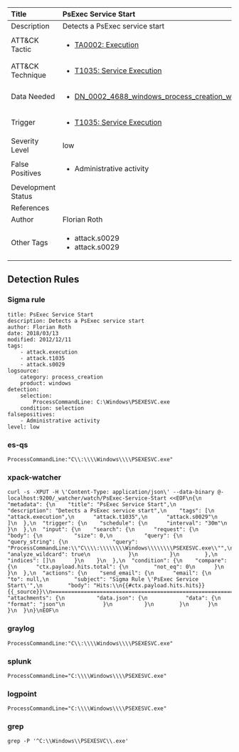| Title                | PsExec Service Start                                                                                                                                                 |
|:---------------------|:------------------------------------------------------------------------------------------------------------------------------------------------------------|
| Description          | Detects a PsExec service start                                                                                                                                           |
| ATT&amp;CK Tactic    | <ul><li>[TA0002: Execution](https://attack.mitre.org/tactics/TA0002)</li></ul>  |
| ATT&amp;CK Technique | <ul><li>[T1035: Service Execution](https://attack.mitre.org/techniques/T1035)</li></ul>                             |
| Data Needed          | <ul><li>[DN_0002_4688_windows_process_creation_with_commandline](../Data_Needed/DN_0002_4688_windows_process_creation_with_commandline.md)</li></ul>                                                         |
| Trigger              | <ul><li>[T1035: Service Execution](../Triggers/T1035.md)</li></ul>  |
| Severity Level       | low                                                                                                                                                 |
| False Positives      | <ul><li>Administrative activity</li></ul>                                                                  |
| Development Status   |                                                                                                                                                 |
| References           | <ul></ul>                                                          |
| Author               | Florian Roth                                                                                                                                                |
| Other Tags           | <ul><li>attack.s0029</li><li>attack.s0029</li></ul> | 

## Detection Rules

### Sigma rule

```
title: PsExec Service Start
description: Detects a PsExec service start
author: Florian Roth
date: 2018/03/13
modified: 2012/12/11
tags:
    - attack.execution
    - attack.t1035
    - attack.s0029
logsource:
    category: process_creation
    product: windows
detection:
    selection:
        ProcessCommandLine: C:\Windows\PSEXESVC.exe
    condition: selection
falsepositives:
    - Administrative activity
level: low

```





### es-qs
    
```
ProcessCommandLine:"C\\:\\\\Windows\\\\PSEXESVC.exe"
```


### xpack-watcher
    
```
curl -s -XPUT -H \'Content-Type: application/json\' --data-binary @- localhost:9200/_watcher/watch/PsExec-Service-Start <<EOF\n{\n  "metadata": {\n    "title": "PsExec Service Start",\n    "description": "Detects a PsExec service start",\n    "tags": [\n      "attack.execution",\n      "attack.t1035",\n      "attack.s0029"\n    ]\n  },\n  "trigger": {\n    "schedule": {\n      "interval": "30m"\n    }\n  },\n  "input": {\n    "search": {\n      "request": {\n        "body": {\n          "size": 0,\n          "query": {\n            "query_string": {\n              "query": "ProcessCommandLine:\\"C\\\\:\\\\\\\\Windows\\\\\\\\PSEXESVC.exe\\"",\n              "analyze_wildcard": true\n            }\n          }\n        },\n        "indices": []\n      }\n    }\n  },\n  "condition": {\n    "compare": {\n      "ctx.payload.hits.total": {\n        "not_eq": 0\n      }\n    }\n  },\n  "actions": {\n    "send_email": {\n      "email": {\n        "to": null,\n        "subject": "Sigma Rule \'PsExec Service Start\'",\n        "body": "Hits:\\n{{#ctx.payload.hits.hits}}{{_source}}\\n================================================================================\\n{{/ctx.payload.hits.hits}}",\n        "attachments": {\n          "data.json": {\n            "data": {\n              "format": "json"\n            }\n          }\n        }\n      }\n    }\n  }\n}\nEOF\n
```


### graylog
    
```
ProcessCommandLine:"C\\:\\\\Windows\\\\PSEXESVC.exe"
```


### splunk
    
```
ProcessCommandLine="C:\\\\Windows\\\\PSEXESVC.exe"
```


### logpoint
    
```
ProcessCommandLine="C:\\\\Windows\\\\PSEXESVC.exe"
```


### grep
    
```
grep -P '^C:\\Windows\\PSEXESVC\\.exe'
```



